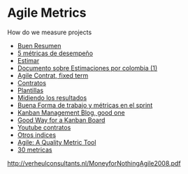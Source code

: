 Agile Metrics
====

How do we measure projects

* [Buen Resumen](https://proyectosagiles.org/2008/12/07/metricas-agiles-cuadro-mandos-balanceado-scrum/)
* [5 métricas de desempeño](http://www.pmoinformatica.com/2012/08/5-metricas-para-proyectos-de-desarrollo.html)
* [Estimar](https://proyectosagiles.org/2009/07/01/estimacion-planificacion-agil-quinto-encuentro-agil-barcelona/)
* [Documento sobre Estimaciones por colombia (1)](http://ojs.tdea.edu.co/index.php/cuadernoactiva/article/view/111/98)
* [Agile Contrat, fixed term](http://www.pmoinformatica.com/2012/08/el-desarrollo-agil-en-un-entorno-de.html)
* [Contratos](https://proyectosagiles.org/2008/11/16/contrato-agil-scrum/)
* [Plantillas](http://www.pmoinformatica.com/search/label/Plantillas%20y%20Formatos)
* [Midiendo los resultados](http://www.scrumsense.com/wp-content/uploads/2009/10/Measuring-for-Results-2-small.pdf)
* [Buena Forma de trabajo y métricas en el sprint](https://proyectosagiles.org/2009/11/08/metricas-iteracion-scrum-sprint-metrics/)
* [Kanban Management Blog, good one](http://www.xqa.com.ar/visualmanagement/)
* [Good Way for a Kanban Board](https://proyectosagiles.org/2010/09/26/ejemplo-tablero-pizarra-tareas-scrum-taskboard/)
* [Youtube contratos](https://www.youtube.com/watch?v=oAyIJReSAJo&list=PLhE6PVDdZ3dLSS42FLcwYLcH3pldS71MT)
* [Otros indices](http://www.elproximopaso.net/2013/08/3-otros-indicadores-de-scrum.html)
* [Agile: A Quality Metric Tool](https://www.scrumalliance.org/community/articles/2016/november/agile-a-quality-metric-tool?feed=articles)
* [30 metricas](https://www.frontrowagile.com/blog/posts/69-30-metrics-for-agile-software-development-teams)

http://verheulconsultants.nl/MoneyforNothingAgile2008.pdf

[1]: http://ojs.tdea.edu.co/index.php/cuadernoactiva/article/view/111
